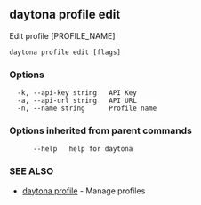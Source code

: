 ## daytona profile edit

Edit profile [PROFILE_NAME]

```
daytona profile edit [flags]
```

### Options

```
  -k, --api-key string   API Key
  -a, --api-url string   API URL
  -n, --name string      Profile name
```

### Options inherited from parent commands

```
      --help   help for daytona
```

### SEE ALSO

* [daytona profile](daytona_profile.md)	 - Manage profiles


